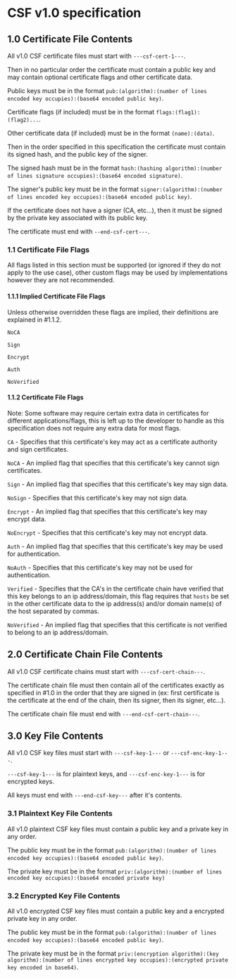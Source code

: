 # CSF v1.0 specification

## 1.0 Certificate File Contents

All v1.0 CSF certificate files must start with `---csf-cert-1---`.

Then in no particular order the certificate must contain a public key and may contain optional certificate flags and other certificate data.

Public keys must be in the format `pub:(algorithm):(number of lines encoded key occupies):(base64 encoded public key)`.

Certificate flags (if included) must be in the format `flags:(flag1):(flag2)...`.

Other certificate data (if included) must be in the format `(name):(data)`.

Then in the order specified in this specification the certificate must contain its signed hash, and the public key of the signer.

The signed hash must be in the format `hash:(hashing algorithm):(number of lines signature occupies):(base64 encoded signature)`.

The signer's public key must be in the format `signer:(algorithm):(number of lines encoded key occupies):(base64 encoded public key)`.

If the certificate does not have a signer (CA, etc...), then it must be signed by the private key associated with its public key.

The certificate must end with `--end-csf-cert---`.

### 1.1 Certificate File Flags

All flags listed in this section must be supported (or ignored if they do not apply to the use case), other custom flags may be used by implementations however they are not recommended.

#### 1.1.1 Implied Certificate File Flags

Unless otherwise overridden these flags are implied, their definitions are explained in #1.1.2.

`NoCA`

`Sign`

`Encrypt`

`Auth`

`NoVerified`

#### 1.1.2 Certificate File Flags

Note: Some software may require certain extra data in certificates for different applications/flags, this is left up to the developer to handle as this specification does not require any extra data for most flags.

`CA` - Specifies that this certificate's key may act as a certificate authority and sign certificates.

`NoCA` - An implied flag that specifies that this certificate's key cannot sign certificates.

`Sign` - An implied flag that specifies that this certificate's key may sign data.

`NoSign` - Specifies that this certificate's key may not sign data.

`Encrypt` - An implied flag that specifies that this certificate's key may encrypt data.

`NoEncrypt` - Specifies that this certificate's key may not encrypt data.

`Auth` - An implied flag that specifies that this certificate's key may be used for authentication.

`NoAuth` - Specifies that this certificate's key may not be used for authentication.

`Verified` - Specifies that the CA's in the certificate chain have verified that this key belongs to an ip address/domain, this flag requires that `hosts` be set in the other certificate data to the ip address(s) and/or domain name(s) of the host separated by commas.

`NoVerified` - An implied flag that specifies that this certificate is not verified to belong to an ip address/domain.

## 2.0 Certificate Chain File Contents

All v1.0 CSF certificate chains must start with `---csf-cert-chain---`.

The certificate chain file must then contain all of the certificates exactly as specified in #1.0 in the order that they are signed in (ex: first certificate is the certificate at the end of the chain, then its signer, then its signer, etc...).

The certificate chain file must end with `---end-csf-cert-chain---`.

## 3.0 Key File Contents

All v1.0 CSF key files must start with `---csf-key-1---` or `---csf-enc-key-1---`.

`---csf-key-1---` is for plaintext keys, and `---csf-enc-key-1---` is for encrypted keys.

All keys must end with `---end-csf-key---` after it's contents.

### 3.1 Plaintext Key File Contents

All v1.0 plaintext CSF key files must contain a public key and a private key in any order.

The public key must be in the format `pub:(algorithm):(number of lines encoded key occupies):(base64 encoded public key)`.

The private key must be in the format `priv:(algorithm):(number of lines encoded key occupies):(base64 encoded private key)`

### 3.2 Encrypted Key File Contents

All v1.0 encrypted CSF key files must contain a public key and a encrypted private key in any order.

The public key must be in the format `pub:(algorithm):(number of lines encoded key occupies):(base64 encoded public key)`.

The private key must be in the format `priv:(encryption algorithm):(key algorithm):(number of lines encrypted key occupies):(encrypted private key encoded in base64)`.